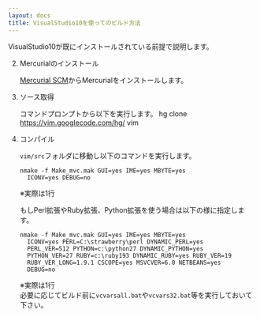 ```yaml
---
layout: docs
title: VisualStudio10を使ってのビルド方法
---
```


VisualStudio10が既にインストールされている前提で説明します。

2.  Mercurialのインストール

    [Mercurial SCM](http://mercurial.selenic.com/)からMercurialをインストールします。

3.  ソース取得

    コマンドプロンプトから以下を実行します。
        hg clone https://vim.googlecode.com/hg/ vim

4.  コンパイル

    `vim/src`フォルダに移動し以下のコマンドを実行します。

        nmake -f Make_mvc.mak GUI=yes IME=yes MBYTE=yes
          ICONV=yes DEBUG=no

    ※実際は1行

    もしPerl拡張やRuby拡張、Python拡張を使う場合は以下の様に指定します。

        nmake -f Make_mvc.mak GUI=yes IME=yes MBYTE=yes
          ICONV=yes PERL=C:\strawberry\perl DYNAMIC_PERL=yes
          PERL_VER=512 PYTHON=c:\python27 DYNAMIC_PYTHON=yes
          PYTHON_VER=27 RUBY=c:\ruby193 DYNAMIC_RUBY=yes RUBY_VER=19
          RUBY_VER_LONG=1.9.1 CSCOPE=yes MSVCVER=6.0 NETBEANS=yes
          DEBUG=no

    ※実際は1行  
    必要に応じてビルド前に`vcvarsall.bat`や`vcvars32.bat`等を実行しておいて下さい。

